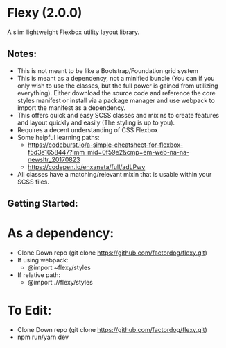 # Flexy (2.0.0)
A slim lightweight Flexbox utility layout library.

## Notes:
- This is not meant to be like a Bootstrap/Foundation grid system
- This is meant as a dependency, not a minified bundle (You can if you only wish to use the classes, but the full power is gained from utilizing everything). Either download the source code and reference the core styles manifest or install via a package manager and use webpack to import the manifest as a dependency.
- This offers quick and easy SCSS classes and mixins to create features and layout quickly and easily (The styling is up to you).
- Requires a decent understanding of CSS Flexbox
- Some helpful learning paths:
    - https://codeburst.io/a-simple-cheatsheet-for-flexbox-f5d3e1658447?imm_mid=0f59e2&cmp=em-web-na-na-newsltr_20170823
    - https://codepen.io/enxaneta/full/adLPwv
- All classes have a matching/relevant mixin that is usable within your SCSS files.

## Getting Started:

# As a dependency:
- Clone Down repo (git clone https://github.com/factordog/flexy.git)
- If using webpack:
    - @import ~flexy/styles
- If relative path:
    - @import ./<path>/flexy/styles

# To Edit:
- Clone Down repo (git clone https://github.com/factordog/flexy.git)
- npm run/yarn dev